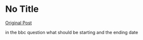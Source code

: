# No Title

[Original Post](https://discourse.onlinedegree.iitm.ac.in/t/165959/38)

<p>in the bbc question what should be starting and the ending date</p>